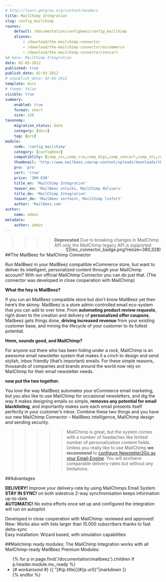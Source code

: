 ```yaml
---
# http://learn.getgrav.org/content/headers
title: MailChimp Integration
slug: config_mailchimp
routes:
    default: /documentation/configbeez/config_mailchimp
    aliases:
        - /download/the-mailchimp-connector
        - /download/the-mailchimp-connector/oscommerce
        - /download/the-mailchimp-connector/zencart
S# menu: MailChimp Integration
date: 02-03-2012
published: true
publish_date: 02-03-2012
# unpublish_date: 02-03-2012
template: docs
# theme: false
visible: true
summary:
    enabled: true
    format: short
    size: 128
taxonomy:
    migration_status: done
    category: [docs]
    tag: [pro]
module:
    code: 'config_mailchimp'
    category: [configbeez]
    compatiblity: [comp_osc,comp_cre,comp_digi,comp_zencart,comp_xtc,comp_xtcm2,comp_gambio]
    thumbnail: 'http://www.mailbeez.com/wp-content/uploads/downloads/thumbnails/2012/11/icon_64.png'
    pro: 'pro'
    cert: 'true'
    price: '300 EUR'
    title_en: 'MailChimp Integration'
    teaser_en: 'MailBeez unlocks, MailChimp delivers'
    title_de: 'MailChimp Integration'
    teaser_de: 'MailBeez verfasst, MailChimp liefert'
    author: 'MailBeez.com'
author:
    name: admin
metadata:
    author: admin
---
```


>>>> **Deprecated**
>>>> Due to breaking changes in MailChimp API only the MailChimp legacy API is supported

##The MailBeez for MailChimp Connector
<div style="float:right;margin-top: -48px !important" markdown="1">
![](mc_connector_badge.png?resize=380,328)
</div>

Run MailBeez in your MailBeez compatible eCommerce store, but want to deliver its intelligent, personalized content through your MailChimp account?
With our official MailChimp Connector you can do just that.
(The connector was developed in close cooperation with MailChimp)

**What the hey is MailBeez?**

If you run an MailBeez compatible store but don't know MailBeez yet then here’s the skinny. MailBeez is a store admin controlled email eco-system that you can add to over time. From **automating product review requests**, right down to the creation and delivery of **personalized offer coupons**, Mailbeez gets things done, **driving increased revenue** from your existing customer base, and mining the lifecycle of your customer to its fullest potential.

**Hmm, sounds good, and MailChimp?**

For anyone out there who has been hiding under a rock, MailChimp is an awesome email newsletter system that makes it a cinch to design and send stylish, inbox friendly (that’s important) emails.
For these simple reasons, thousands of companies and brands around the world now rely on MailChimp for their email newsletter needs.


**now put the two together.**

You love the way MailBeez automates your eCommerce email marketing, but you also like to use MailChimp for occasional newsletters, and dig the way it makes designing emails so simple, **removes any potential for email blacklisting**, and importantly makes sure each email presents itself perfectly in your customer’s inbox. Combine these two things and you have our new MailChimp Connector – MailBeez intelligence, MailChimp design and sending security.


>>>>>MailChimp is great, but the system comes with a number of headaches like limited number of personalization content fields.  
 Unless you really like to use MailChimp **we recommend** to [configure Newsletter2Go as your Email-Engine](/documentation/configbeez/config_email_engine). You will acchieve comparable delivery-rates but without any limitations.

##Advantages

**DELIVERY!** Improve your delivery-rate by using MailChimps Email System  
 **STAY IN SYNC!** on both sidestrue 2-way synchronisation keeps information up-to-date  
 **AUTOMATIC!** No extra efforts once set up and configured the integration will run on autopilot

Developed in close cooperation with MailChimp: reviewed and approved!  
 New: Works also with lists larger than 15.000 subscribers thanks to fast delta-sync  
 Easy installation: Wizard based, with simulation capabilities




##Mailchimp ready modules:
The MailChimp Integration works with all MailChimp-ready MailBeez Premium Modules:
<ul class="mc_read_list">
    {% for p in page.find('/documentation/mailbeez').children  if p.header.module.mc_ready %}
    <li>
    {# workaround #}
    {{ "[#{p.title}](#{p.url})"|markdown }}
    </li>
    {% endfor %}
</ul>
        
       